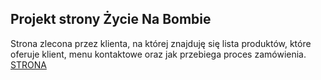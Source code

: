 ## Projekt strony Życie Na Bombie
Strona zlecona przez klienta, na której znajduję się lista produktów, które oferuje klient, menu kontaktowe oraz jak przebiega proces zamówienia.
<a href='https://kalczur.github.io/zycieNaBombiePortal/#/'>STRONA</a>
